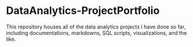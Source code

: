 # DataAnalytics-ProjectPortfolio
This repository houses all of the data analytics projects I have done so far, including documentations, markdowns, SQL scripts, visualizations, and the like.
